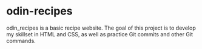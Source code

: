 # odin-recipes

odin_recipes is a basic recipe website. The goal of this project is to develop my
skillset in HTML and CSS, as well as practice Git commits and other Git commands.